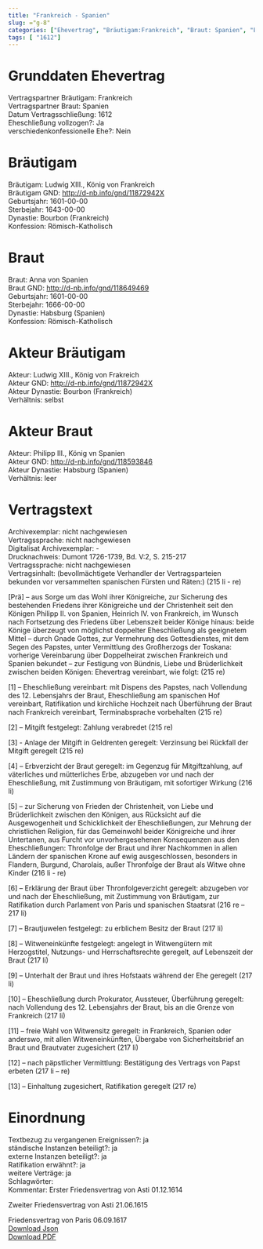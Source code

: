 ```yaml
---
title: "Frankreich - Spanien"
slug: ="g-8"
categories: ["Ehevertrag", "Bräutigam:Frankreich", "Braut: Spanien", "Eheschließung vollzogen?:Ja", "verschiedenkonfessionelle Ehe?:Nein", "Dynastie Bräutigam:Bourbon (Frankreich)", "Akteur Bräutigam:Ludwig XIII., König von Frakreich", "Akteur Braut:Philipp III., König vn Spanien", "Textbezug?:ja", "Ständisch?:ja", "Ratifikation?:ja", "Sonstiges?:ja", "Bräutigam:Frankreich", "Braut: Spanien"]
tags: [ "1612"]
---
```

<!--more-->

# Grunddaten Ehevertrag

Vertragspartner Bräutigam: Frankreich<br>
Vertragspartner Braut: Spanien<br>
Datum Vertragsschließung: 1612<br>
Eheschließung vollzogen?: Ja<br>
verschiedenkonfessionelle Ehe?: Nein<br>
# Bräutigam

Bräutigam: Ludwig XIII., König von Frankreich<br>
Bräutigam GND: http://d-nb.info/gnd/11872942X<br>
Geburtsjahr: 1601-00-00<br>
Sterbejahr: 1643-00-00<br>
Dynastie: Bourbon (Frankreich)<br>
Konfession: Römisch-Katholisch<br>
# Braut

Braut: Anna von Spanien<br>
Braut GND: http://d-nb.info/gnd/118649469<br>
Geburtsjahr: 1601-00-00<br>
Sterbejahr: 1666-00-00<br>
Dynastie: Habsburg (Spanien)<br>
Konfession: Römisch-Katholisch<br>
# Akteur Bräutigam

Akteur: Ludwig XIII., König von Frakreich<br>
Akteur GND: http://d-nb.info/gnd/11872942X<br>
Akteur Dynastie: Bourbon (Frankreich)<br>
Verhältnis: selbst<br>
# Akteur Braut

Akteur: Philipp III., König vn Spanien<br>
Akteur GND: http://d-nb.info/gnd/118593846<br>
Akteur Dynastie: Habsburg (Spanien)<br>
Verhältnis: leer<br>
# Vertragstext

Archivexemplar: nicht nachgewiesen<br>
Vertragssprache: nicht nachgewiesen<br>
Digitalisat Archivexemplar: -<br>
Drucknachweis: Dumont 1726-1739, Bd. V:2, S. 215-217<br>
Vertragssprache: nicht nachgewiesen<br>
Vertragsinhalt: (bevollmächtigete Verhandler der Vertragsparteien bekunden vor versammelten spanischen Fürsten und Räten:) (215 li - re)

[Prä] – aus Sorge um das Wohl ihrer Königreiche, zur Sicherung des bestehenden Friedens ihrer Königreiche und der Christenheit seit den Königen Philipp II. von Spanien, Heinrich IV. von Frankreich, im Wunsch nach Fortsetzung des Friedens über Lebenszeit beider Könige hinaus: beide Könige überzeugt von möglichst doppelter Eheschließung als geeignetem Mittel – durch Gnade Gottes, zur Vermehrung des Gottesdienstes, mit dem Segen des Papstes, unter Vermittlung des Großherzogs der Toskana: vorherige Vereinbarung über Doppelheirat zwischen Frankreich und Spanien bekundet – zur Festigung von Bündnis, Liebe und Brüderlichkeit zwischen beiden Königen: Ehevertrag vereinbart, wie folgt: (215 re)

[1] – Eheschließung vereinbart: mit Dispens des Papstes, nach Vollendung des 12. Lebensjahrs der Braut, Eheschließung am spanischen Hof vereinbart, Ratifikation und kirchliche Hochzeit nach Überführung der Braut nach Frankreich vereinbart, Terminabsprache vorbehalten (215 re)

[2] – Mitgift festgelegt: Zahlung verabredet (215 re)

[3] - Anlage der Mitgift in Geldrenten geregelt: Verzinsung bei Rückfall der Mitgift geregelt (215 re)

[4] – Erbverzicht der Braut geregelt: im Gegenzug für Mitgiftzahlung, auf väterliches und mütterliches Erbe, abzugeben vor und nach der Eheschließung, mit Zustimmung von Bräutigam, mit sofortiger Wirkung (216 li)

[5] – zur Sicherung von Frieden der Christenheit, von Liebe und Brüderlichkeit zwischen den Königen, aus Rücksicht auf die Ausgewogenheit und Schicklichkeit der Eheschließungen, zur Mehrung der christlichen Religion, für das Gemeinwohl beider Königreiche und ihrer Untertanen, aus Furcht vor unvorhergesehenen Konsequenzen aus den Eheschließungen: Thronfolge der Braut und ihrer Nachkommen in allen Ländern der spanischen Krone auf ewig ausgeschlossen, besonders in Flandern, Burgund, Charolais, außer Thronfolge der Braut als Witwe ohne Kinder (216 li - re)

[6] – Erklärung der Braut über Thronfolgeverzicht geregelt: abzugeben vor und nach der Eheschließung, mit Zustimmung von Bräutigam, zur Ratifikation durch Parlament von Paris und spanischen Staatsrat (216 re – 217 li)

[7] – Brautjuwelen festgelegt: zu erblichem Besitz der Braut (217 li)

[8] – Witweneinkünfte festgelegt: angelegt in Witwengütern mit Herzogstitel, Nutzungs- und Herrschaftsrechte geregelt, auf Lebenszeit der Braut (217 li)

[9] – Unterhalt der Braut und ihres Hofstaats während der Ehe geregelt (217 li)

[10] – Eheschließung durch Prokurator, Aussteuer, Überführung geregelt: nach Vollendung des 12. Lebensjahrs der Braut, bis an die Grenze von Frankreich (217 li)

[11] – freie Wahl von Witwensitz geregelt: in Frankreich, Spanien oder anderswo, mit allen Witweneinkünften, Übergabe von Sicherheitsbrief an Braut und Brautvater zugesichert (217 li)

[12] – nach päpstlicher Vermittlung: Bestätigung des Vertrags von Papst erbeten (217 li – re)

[13] – Einhaltung zugesichert, Ratifikation geregelt (217 re)
<br>
# Einordnung

Textbezug zu vergangenen Ereignissen?: ja<br>
ständische Instanzen beteiligt?: ja<br>
externe Instanzen beteiligt?: ja<br>
Ratifikation erwähnt?: ja<br>
weitere Verträge: ja<br>
Schlagwörter: <br>
Kommentar: Erster Friedensvertrag von Asti 01.12.1614

 Zweiter Friedensvertrag von Asti 21.06.1615

 Friedensvertrag von Paris 06.09.1617<br>
[Download Json](/vertraege/vertrag-8.json)<br>
[Download PDF](/vertraege/v0.pdf)